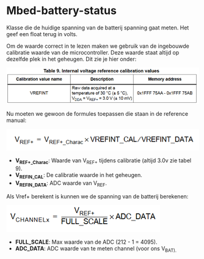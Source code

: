 # Mbed-battery-status

Klasse die de huidige spanning van de batterij spanning gaat meten. Het geef een float terug in volts.

Om de waarde correct in te lezen maken we gebruik van de ingebouwde calibratie waarde van de microcontroller. Deze waarde staat altijd op dezelfde plek in het geheugen. Dit zie je hier onder:

![img1](img/table.png)


Nu moeten we gewoon de formules toepassen die staan in de reference manual:

![img2](img/formule1.png)

- **V<sub>REF+_Charac</sub>**: Waarde van V<sub>REF+</sub> tijdens calibratie (altijd 3.0v zie tabel 9).
- **V<sub>REFIN_CAL</sub>**: De calibratie waarde in het geheugen.
- **V<sub>REFIN_DATA</sub>**: ADC waarde van V<sub>REF</sub>.


Als Vref+ berekent is kunnen we de spanning van de batterij berekenen:

![img3](img/formule2.png)

- **FULL_SCALE**: Max waarde van de ADC (212 - 1 = 4095).
- **ADC_DATA**: ADC waarde van te meten channel (voor ons V<sub>BAT</dub>).
